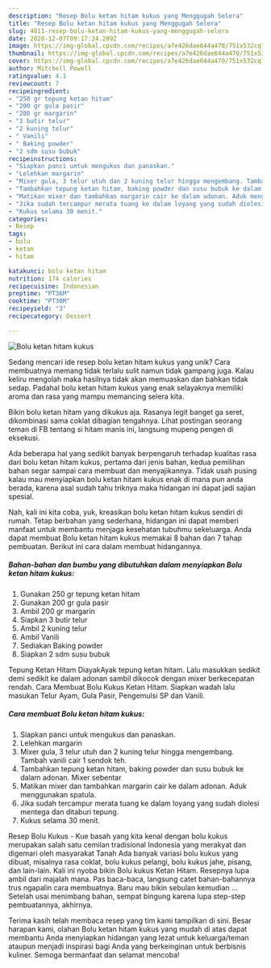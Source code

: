 ```yaml
---
description: "Resep Bolu ketan hitam kukus yang Menggugah Selera"
title: "Resep Bolu ketan hitam kukus yang Menggugah Selera"
slug: 4011-resep-bolu-ketan-hitam-kukus-yang-menggugah-selera
date: 2020-12-07T09:17:24.289Z
image: https://img-global.cpcdn.com/recipes/a7e426dae644a470/751x532cq70/bolu-ketan-hitam-kukus-foto-resep-utama.jpg
thumbnail: https://img-global.cpcdn.com/recipes/a7e426dae644a470/751x532cq70/bolu-ketan-hitam-kukus-foto-resep-utama.jpg
cover: https://img-global.cpcdn.com/recipes/a7e426dae644a470/751x532cq70/bolu-ketan-hitam-kukus-foto-resep-utama.jpg
author: Mitchell Powell
ratingvalue: 4.1
reviewcount: 7
recipeingredient:
- "250 gr tepung ketan hitam"
- "200 gr gula pasir"
- "200 gr margarin"
- "3 butir telur"
- "2 kuning telur"
- " Vanili"
- " Baking powder"
- "2 sdm susu bubuk"
recipeinstructions:
- "Siapkan panci untuk mengukus dan panaskan."
- "Lelehkan margarin"
- "Mixer gula, 3 telur utuh dan 2 kuning telur hingga mengembang. Tambah vanili cair 1 sendok teh."
- "Tambahkan tepung ketan hitam, baking powder dan susu bubuk ke dalam adonan. Mixer sebentar"
- "Matikan mixer dan tambahkan margarin cair ke dalam adonan. Aduk menggunakan spatula."
- "Jika sudah tercampur merata tuang ke dalam loyang yang sudah diolesi mentega dan ditaburi tepung."
- "Kukus selama 30 menit."
categories:
- Resep
tags:
- bolu
- ketan
- hitam

katakunci: bolu ketan hitam 
nutrition: 174 calories
recipecuisine: Indonesian
preptime: "PT36M"
cooktime: "PT30M"
recipeyield: "3"
recipecategory: Dessert

---
```



![Bolu ketan hitam kukus](https://img-global.cpcdn.com/recipes/a7e426dae644a470/751x532cq70/bolu-ketan-hitam-kukus-foto-resep-utama.jpg)

Sedang mencari ide resep bolu ketan hitam kukus yang unik? Cara membuatnya memang tidak terlalu sulit namun tidak gampang juga. Kalau keliru mengolah maka hasilnya tidak akan memuaskan dan bahkan tidak sedap. Padahal bolu ketan hitam kukus yang enak selayaknya memiliki aroma dan rasa yang mampu memancing selera kita.

Bikin bolu ketan hitam yang dikukus aja. Rasanya legit banget ga seret, dikombinasi sama coklat dibagian tengahnya. Lihat postingan seorang teman di FB tentang si hitam manis ini, langsung mupeng pengen di eksekusi.

Ada beberapa hal yang sedikit banyak berpengaruh terhadap kualitas rasa dari bolu ketan hitam kukus, pertama dari jenis bahan, kedua pemilihan bahan segar sampai cara membuat dan menyajikannya. Tidak usah pusing kalau mau menyiapkan bolu ketan hitam kukus enak di mana pun anda berada, karena asal sudah tahu triknya maka hidangan ini dapat jadi sajian spesial.


Nah, kali ini kita coba, yuk, kreasikan bolu ketan hitam kukus sendiri di rumah. Tetap berbahan yang sederhana, hidangan ini dapat memberi manfaat untuk membantu menjaga kesehatan tubuhmu sekeluarga. Anda dapat membuat Bolu ketan hitam kukus memakai 8 bahan dan 7 tahap pembuatan. Berikut ini cara dalam membuat hidangannya.

<!--inarticleads1-->

##### Bahan-bahan dan bumbu yang dibutuhkan dalam menyiapkan Bolu ketan hitam kukus:

1. Gunakan 250 gr tepung ketan hitam
1. Gunakan 200 gr gula pasir
1. Ambil 200 gr margarin
1. Siapkan 3 butir telur
1. Ambil 2 kuning telur
1. Ambil  Vanili
1. Sediakan  Baking powder
1. Siapkan 2 sdm susu bubuk


Tepung Ketan Hitam DiayakAyak tepung ketan hitam. Lalu masukkan sedikit demi sedikit ke dalam adonan sambil dikocok dengan mixer berkecepatan rendah. Cara Membuat Bolu Kukus Ketan Hitam. Siapkan wadah lalu masukan Telur Ayam, Gula Pasir, Pengemulsi SP dan Vanili. 

<!--inarticleads2-->

##### Cara membuat Bolu ketan hitam kukus:

1. Siapkan panci untuk mengukus dan panaskan.
1. Lelehkan margarin
1. Mixer gula, 3 telur utuh dan 2 kuning telur hingga mengembang. Tambah vanili cair 1 sendok teh.
1. Tambahkan tepung ketan hitam, baking powder dan susu bubuk ke dalam adonan. Mixer sebentar
1. Matikan mixer dan tambahkan margarin cair ke dalam adonan. Aduk menggunakan spatula.
1. Jika sudah tercampur merata tuang ke dalam loyang yang sudah diolesi mentega dan ditaburi tepung.
1. Kukus selama 30 menit.


Resep Bolu Kukus - Kue basah yang kita kenal dengan bolu kukus merupakan salah satu cemilan tradisional Indonesia yang merakyat dan digemari oleh masyarakat Tanah Ada banyak variasi bolu kukus yang dibuat, misalnya rasa coklat, bolu kukus pelangi, bolu kukus jahe, pisang, dan lain-lain. Kali ini nyoba bikin Bolu kukus Ketan Hitam. Resepnya lupa ambil dari majalah mana. Pas baca-baca, langsung catet bahan-bahannya trus ngapalin cara membuatnya. Baru mau bikin sebulan kemudian … Setelah usai menimbang bahan, sempat bingung karena lupa step-step pembuatannya, akhirnya. 

Terima kasih telah membaca resep yang tim kami tampilkan di sini. Besar harapan kami, olahan Bolu ketan hitam kukus yang mudah di atas dapat membantu Anda menyiapkan hidangan yang lezat untuk keluarga/teman ataupun menjadi inspirasi bagi Anda yang berkeinginan untuk berbisnis kuliner. Semoga bermanfaat dan selamat mencoba!
